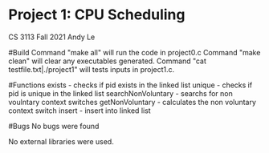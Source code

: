 # Project 1: CPU Scheduling
CS 3113 Fall 2021
Andy Le

#Build
Command "make all" will run the code in project0.c
Command "make clean" will clear any executables generated.
Command "cat testfile.txt|./project1" will tests inputs in project1.c.

#Functions
exists - checks if pid exists in the linked list
unique - checks if pid is unique in the linked list
searchNonVoluntary - searchs for non voulntary context switches
getNonVoluntary - calculates the non voluntary context switch
insert - insert into linked list

#Bugs
No bugs were found

No external libraries were used.

